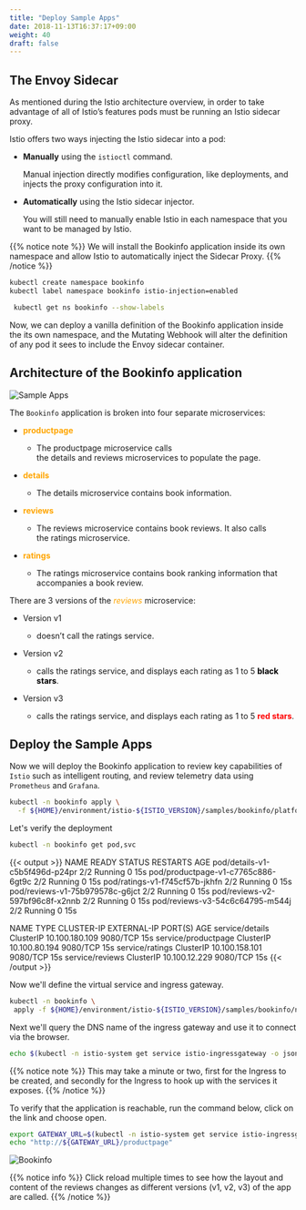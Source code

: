 ```yaml
---
title: "Deploy Sample Apps"
date: 2018-11-13T16:37:17+09:00
weight: 40
draft: false
---
```


## The Envoy Sidecar

As mentioned during the Istio architecture overview, in order to take advantage of all of Istio’s features pods must be running an Istio sidecar proxy.

Istio offers two ways injecting the Istio sidecar into a pod:

* **Manually** using the `istioctl` command.

  Manual injection directly modifies configuration, like deployments, and injects the proxy configuration into it.

* **Automatically** using the Istio sidecar injector.

    You will still need to manually enable Istio in each namespace that you want to be managed by Istio.

{{% notice note %}}
We will install the Bookinfo application inside its own namespace and allow Istio to automatically inject the Sidecar Proxy.
{{% /notice %}}

```bash
kubectl create namespace bookinfo
kubectl label namespace bookinfo istio-injection=enabled

 kubectl get ns bookinfo --show-labels
```

Now, we can deploy a vanilla definition of the Bookinfo application inside the its own namespace, and the Mutating Webhook will alter the definition of any pod it sees to include the Envoy sidecar container.

## Architecture of the Bookinfo application

![Sample Apps](/images/istio/istio_bookinfo_architecture.png)

The `Bookinfo` application is broken into four separate microservices:

* <span style="color:orange">**productpage**</span>
  * The productpage microservice calls the details and reviews microservices to populate the page.

* <span style="color:orange">**details**</span>
  * The details microservice contains book information.

* <span style="color:orange">**reviews**</span>
  * The reviews microservice contains book reviews. It also calls the ratings microservice.

* <span style="color:orange">**ratings**</span>
  * The ratings microservice contains book ranking information that accompanies a book review.

There are 3 versions of the <span style="color:orange">*reviews*</span> microservice:

* Version v1
  * doesn’t call the ratings service.

* Version v2
  * calls the ratings service, and displays each rating as 1 to 5 <span style="color:black">**black stars**</span>.

* Version v3
  * calls the ratings service, and displays each rating as 1 to 5 <span style="color:red">**red stars**</span>.

## Deploy the Sample Apps

Now we will deploy the Bookinfo application to review key capabilities of `Istio` such as intelligent routing, and review telemetry data using `Prometheus` and `Grafana`.

```bash
kubectl -n bookinfo apply \
  -f ${HOME}/environment/istio-${ISTIO_VERSION}/samples/bookinfo/platform/kube/bookinfo.yaml
```

Let's verify the deployment

```bash
kubectl -n bookinfo get pod,svc
```

{{< output >}}
NAME                                 READY   STATUS    RESTARTS   AGE
pod/details-v1-c5b5f496d-p24pr       2/2     Running   0          15s
pod/productpage-v1-c7765c886-6gt9c   2/2     Running   0          15s
pod/ratings-v1-f745cf57b-jkhfn       2/2     Running   0          15s
pod/reviews-v1-75b979578c-g6jct      2/2     Running   0          15s
pod/reviews-v2-597bf96c8f-x2nnb      2/2     Running   0          15s
pod/reviews-v3-54c6c64795-m544j      2/2     Running   0          15s

NAME                  TYPE        CLUSTER-IP       EXTERNAL-IP   PORT(S)    AGE
service/details       ClusterIP   10.100.180.109   <none>        9080/TCP   15s
service/productpage   ClusterIP   10.100.80.194    <none>        9080/TCP   15s
service/ratings       ClusterIP   10.100.158.101   <none>        9080/TCP   15s
service/reviews       ClusterIP   10.100.12.229    <none>        9080/TCP   15s
{{< /output >}}

Now we'll define the virtual service and ingress gateway.

```bash
kubectl -n bookinfo \
 apply -f ${HOME}/environment/istio-${ISTIO_VERSION}/samples/bookinfo/networking/bookinfo-gateway.yaml
```

Next we'll query the DNS name of the ingress gateway and use it to connect via the browser.

```bash
echo $(kubectl -n istio-system get service istio-ingressgateway -o jsonpath='{.status.loadBalancer.ingress[0].hostname}')
```

{{% notice note %}}
This may take a minute or two, first for the Ingress to be created, and secondly for the Ingress to hook up with the services it exposes.
{{% /notice %}}

To verify that the application is reachable, run the command below, click on the link and choose open.

```bash
export GATEWAY_URL=$(kubectl -n istio-system get service istio-ingressgateway -o jsonpath='{.status.loadBalancer.ingress[0].hostname}')
echo "http://${GATEWAY_URL}/productpage"
```

![Bookinfo](/images/istio/istio_bookinfo_1.png)

{{% notice info %}}
Click reload multiple times to see how the layout and content of the reviews changes as different versions (v1, v2, v3) of the app are called.
{{% /notice %}}
